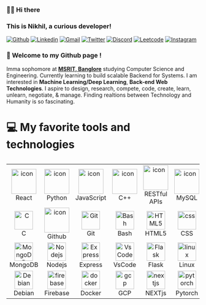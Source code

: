 
### 👋🏻 Hi there
### This is Nikhil, a curious developer!

[![Github](https://img.shields.io/badge/GitHub-100000?style=for-the-badge&logo=github&logoColor=white)](https://github.com/NikhilKalloli)
[![Linkedin](https://img.shields.io/badge/LinkedIn-0077B5?style=for-the-badge&logo=linkedin&logoColor=white)](https://www.linkedin.com/in/nikhilkalloli)
[![Gmail](https://img.shields.io/badge/Gmail-D14836?style=for-the-badge&logo=gmail&logoColor=white)](mailto:nikhilkalloli.dev@gmail.com)
[![Twitter](https://img.shields.io/badge/Twitter-1DA1F2?style=for-the-badge&logo=twitter&logoColor=white)](https://twitter.com/NikhilKalloli)
[![Discord](https://img.shields.io/badge/Discord-7289DA?style=for-the-badge&logo=discord&logoColor=white)](https://discordapp.com/users/1057706883751886970)
[![Leetcode](https://img.shields.io/badge/-LeetCode-FFA116?style=for-the-badge&logo=LeetCode&logoColor=black)](https://leetcode.com/Nikhil_Kalloli/)
[![Instagram](https://img.shields.io/badge/Instagram-E4405F?style=for-the-badge&logo=instagram&logoColor=white)](https://www.instagram.com/_n_i_k_h_i_l_09_/)

### 🌱 Welcome to my Github page ! 
Imma sophomore at [**MSRIT, Banglore**](https://www.linkedin.com/school/m.s.-ramaiah-institute-of-technology/) studying Computer Science and Engineering.
Currently learning to build scalable Backend for Systems.
I am interested in **Machine Learning/Deep Learning**, **Back-end Web Technologies**.
I aspire to design, research, compete, code, create, learn, unlearn, negotiate, & manage.
Finding realtions between Technology and Humanity is so fascinating.

# 💻 My favorite tools and technologies
<div style="display: flex; align-items: flex-start; align: center">
<table align="center">
  <tr>
    <td align="center" width="96">
        <img src="https://techstack-generator.vercel.app/react-icon.svg" alt="icon" width="65" height="65" />
      <br>React
    </td>
    <td align="center" width="96">
      <a href="#macropower-tech">
        <img src="https://techstack-generator.vercel.app/python-icon.svg" alt="icon" width="65" height="65" />
      </a>
      <br>Python
    </td>
    <td align="center" width="96">
        <img src="https://techstack-generator.vercel.app/js-icon.svg" alt="icon" width="65" height="65" />
      <br>JavaScript
    </td>
    <td align="center" width="96">
        <img src="https://techstack-generator.vercel.app/cpp-icon.svg" alt="icon" width="65" height="65" />
      <br>C++
    </td>
    <td align="center" width="96">
        <img src="https://techstack-generator.vercel.app/restapi-icon.svg" alt="icon" width="65" height="65" />
      <br>RESTful APIs
    </td>
    <td align="center" width="96">
        <img src="https://techstack-generator.vercel.app/mysql-icon.svg" alt="icon" width="65" height="65" />
      <br>MySQL
    </td>
    <td align="center" width="96">
        <img src="https://techstack-generator.vercel.app/ts-icon.svg" alt="icon" width="65" height="65" />
      <br>TypeScript
    </td>
    <td align="center" width="96">
        <img src="https://techstack-generator.vercel.app/java-icon.svg" alt="icon" width="65" height="65" />
      <br>JAVA
    </td>
    <td align="center" width="96">
        <img src="https://techstack-generator.vercel.app/django-icon.svg" alt="icon" width="65" height="65" />
      <br>Django
    </td>
  
  </tr>
  <tr>
    <td align="center" width="96">
        <img src="https://skillicons.dev/icons?i=c" width="48" height="48" alt="C"/>
      <br>C
    </td>
    <td align="center" width="96">
        <img src="https://techstack-generator.vercel.app/github-icon.svg" alt="icon" width="65" height="65" />
      <br>Github
    </td>
    <td align="center" width="96"> 
        <img src="https://user-images.githubusercontent.com/25181517/192108372-f71d70ac-7ae6-4c0d-8395-51d8870c2ef0.png" width="48" height="48" alt="Git" />
      <br>Git
    </td>
    <td align="center"  width="96">
        <img src="https://skillicons.dev/icons?i=bash" width="48" height="48" alt="Bash" />
      <br>Bash
    </td>
    <td align="center"  width="96">
        <img src="https://skillicons.dev/icons?i=html" width="48" height="48" alt="HTML5" />
      <br>HTML5
    </td>
    <td align="center" width="96">
        <img src="https://skillicons.dev/icons?i=css" width="48" height="48" alt="css" />
      <br>CSS
    </td>
    <td align="center"  width="96">
        <img src="https://skillicons.dev/icons?i=bootstrap" width="48" height="48" alt="bootstrap" />
      <br>Bootstrap
    </td>
    <td align="center" width="96">
        <img src="https://skillicons.dev/icons?i=tailwind" width="48" height="48" alt="tailwind" />
      <br>Tailwind
    </td>
    <td align="center" width="96">
        <img src="https://skillicons.dev/icons?i=jquery" width="48" height="48" alt="jQuery" />
      <br>jQuery
    </td>
  </tr>
 <tr>
      <td align="center" width="96">
        <img src="https://skillicons.dev/icons?i=mongodb" width="48" height="48" alt="MongoDB" />
      <br>MongoDB
    </td>
        <td align="center" width="96">
        <img src="https://skillicons.dev/icons?i=nodejs" width="48" height="48" alt="Nodejs" />
      <br>Nodejs
      </td>
      </td>
    <td align="center" width="96">
        <img src="https://skillicons.dev/icons?i=express" width="48" height="48" alt="Express" />
      <br>Express
    </td>
            <td align="center" width="96">
        <img src="https://skillicons.dev/icons?i=vscode" width="48" height="48" alt="VsCode" />
      <br>VsCode
    </td>
              <td align="center" width="96">
        <img src="https://skillicons.dev/icons?i=flask" width="48" height="48" alt="Flask" />
      <br>Flask
    </td>
              <td align="center" width="96">
        <img src="https://skillicons.dev/icons?i=linux" width="48" height="48" alt="linux" />
      <br>Linux
    </td>
              <td align="center" width="96">
        <img src="https://skillicons.dev/icons?i=postman" width="48" height="48" alt="Postman" />
      <br>Postman
    </td>
    <td align="center" width="96">
        <img src="https://cdn.jsdelivr.net/gh/devicons/devicon/icons/jupyter/jupyter-original-wordmark.svg" width="48" height="48" alt="Jupyter"/>
      <br>Jupyter
    </td>
    <td align="center" width="96">
        <img src="https://skillicons.dev/icons?i=postgres" width="48" height="48" alt="PostgreSQL" />
      <br>PostgreSQL
    </td>
 </tr>

 <tr>
   <td align="center" width="96">
     <img src="https://skillicons.dev/icons?i=debian" width="48" height="48" alt="Debian" />
      <br>Debian
   </td>
   
   <td align="center" width="96">
     <img src="https://skillicons.dev/icons?i=firebase" width="48" height="48" alt="firebase" />
      <br>Firebase
   </td>
   
   <td align="center" width="96">
     <img src="https://skillicons.dev/icons?i=docker" width="48" height="48" alt="docker" />
      <br>Docker
   </td>
   
   <td align="center" width="96">
     <img src="https://skillicons.dev/icons?i=gcp" width="48" height="48" alt="gcp" />
      <br>GCP
   </td>
   
   <td align="center" width="96">
     <img src="https://skillicons.dev/icons?i=nextjs" width="48" height="48" alt="nextjs" />
      <br>NEXTjs
   </td>
   
   <td align="center" width="96">
     <img src="https://skillicons.dev/icons?i=pytorch" width="48" height="48" alt="pytorch" />
      <br>Pytorch
   </td>
   
   <td align="center" width="96">
     <img src="https://skillicons.dev/icons?i=sklearn" width="48" height="48" alt="sklearn" />
      <br>Sklearn
   </td>
   
   <td align="center" width="96">
     <img src="https://skillicons.dev/icons?i=tensorflow" width="48" height="48" alt="tensorflow" />
      <br>Tensorflow
   </td>

   

   
   
   
   
   
 </tr>

 
</table>
<br><br>


</div>
